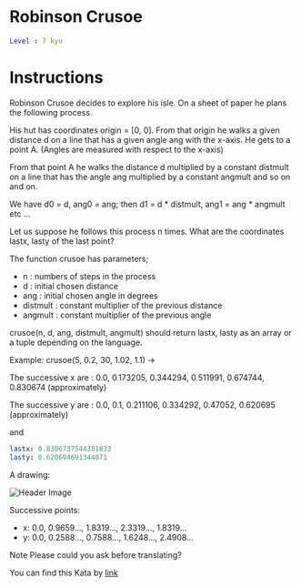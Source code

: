 # Robinson Crusoe

```yaml
Level : 7 kyu
```

# Instructions

Robinson Crusoe decides to explore his isle. On a sheet of paper he plans the following process.

His hut has coordinates origin = [0, 0]. From that origin he walks a given distance d on a line that has a given angle ang with the x-axis. He gets to a point A. (Angles are measured with respect to the x-axis)

From that point A he walks the distance d multiplied by a constant distmult on a line that has the angle ang multiplied by a constant angmult and so on and on.

We have d0 = d, ang0 = ang; then d1 = d * distmult, ang1 = ang * angmult etc ...

Let us suppose he follows this process n times. What are the coordinates lastx, lasty of the last point?

The function crusoe has parameters;

- n : numbers of steps in the process
- d : initial chosen distance
- ang : initial chosen angle in degrees
- distmult : constant multiplier of the previous distance
- angmult : constant multiplier of the previous angle

crusoe(n, d, ang, distmult, angmult) should return lastx, lasty as an array or a tuple depending on the language.

Example:
crusoe(5, 0.2, 30, 1.02, 1.1) ->

The successive x are : 0.0, 0.173205, 0.344294, 0.511991, 0.674744, 0.830674 (approximately)

The successive y are : 0.0, 0.1, 0.211106, 0.334292, 0.47052, 0.620695 (approximately)

and

```yaml
lastx: 0.8306737544381833
lasty: 0.620694691344071
```

A drawing:

![Header Image](https://i.imgur.com/SGHbb6Vl.png)

Successive points:

- x: 0.0, 0.9659..., 1.8319..., 2.3319..., 1.8319...
- y: 0.0, 0.2588..., 0.7588..., 1.6248..., 2.4908...

Note
Please could you ask before translating?

You can find this Kata by [link](https://www.codewars.com/kata/5d95b7644a336600271f52ba/train/java)